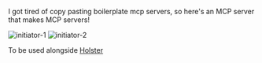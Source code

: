 I got tired of copy pasting boilerplate mcp servers, so here's an MCP server that makes MCP servers!

![initiator-1](https://github.com/user-attachments/assets/2525cd01-8657-4044-960e-bd21c2396a8b)
![initiator-2](https://github.com/user-attachments/assets/38fa8fdb-5838-4fc6-a0de-6d69b4bf6bf2)

To be used alongside [Holster](https://github.com/kimjune01/mcp-holster)
